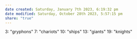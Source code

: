 ```yaml
---
date created: Saturday, January 7th 2023, 6:19:32 pm
date modified: Saturday, October 28th 2023, 5:57:15 pm
share: "true"
---
```


3: "gryphons"
7: "chariots"
10: "ships"
13: "giants"
19: "knights"